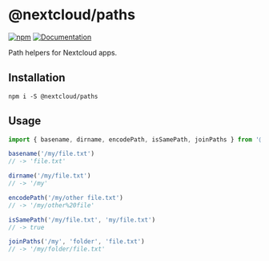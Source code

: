 # @nextcloud/paths

[![npm](https://img.shields.io/npm/v/@nextcloud/paths.svg)](https://www.npmjs.com/package/@nextcloud/paths)
[![Documentation](https://img.shields.io/badge/Documentation-online-brightgreen)](https://nextcloud-libraries.github.io/nextcloud-paths/)

Path helpers for Nextcloud apps.

## Installation

```
npm i -S @nextcloud/paths
```

## Usage

```js
import { basename, dirname, encodePath, isSamePath, joinPaths } from '@nextcloud/paths'

basename('/my/file.txt')
// -> 'file.txt'

dirname('/my/file.txt')
// -> '/my'

encodePath('/my/other file.txt')
// -> '/my/other%20file'

isSamePath('/my/file.txt', 'my/file.txt')
// -> true

joinPaths('/my', 'folder', 'file.txt')
// -> '/my/folder/file.txt'
```

